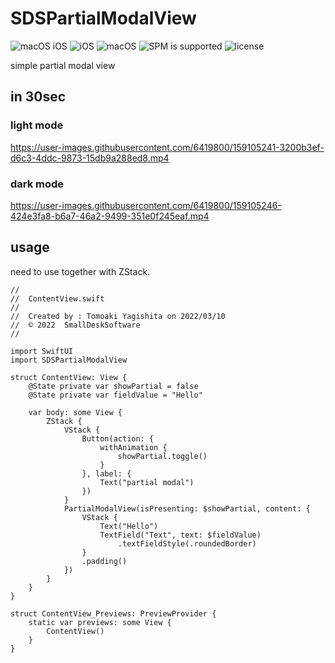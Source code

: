 # SDSPartialModalView

![macOS iOS](https://img.shields.io/badge/platform-iOS_macOS-lightgrey)
![iOS](https://img.shields.io/badge/iOS-v15_orLater-blue)
![macOS](https://img.shields.io/badge/macOS-Monterey_orLater-blue)
![SPM is supported](https://img.shields.io/badge/SPM-Supported-orange)
![license](https://img.shields.io/badge/license-MIT-lightgrey)

simple partial modal view

## in 30sec

### light mode
https://user-images.githubusercontent.com/6419800/159105241-3200b3ef-d6c3-4ddc-9873-15db9a288ed8.mp4

### dark mode
https://user-images.githubusercontent.com/6419800/159105246-424e3fa8-b6a7-46a2-9499-351e0f245eaf.mp4

## usage
need to use together with ZStack.

```
//
//  ContentView.swift
//
//  Created by : Tomoaki Yagishita on 2022/03/10
//  © 2022  SmallDeskSoftware
//

import SwiftUI
import SDSPartialModalView

struct ContentView: View {
    @State private var showPartial = false
    @State private var fieldValue = "Hello"

    var body: some View {
        ZStack {
            VStack {
                Button(action: {
                    withAnimation {
                        showPartial.toggle()
                    }
                }, label: {
                    Text("partial modal")
                })
            }
            PartialModalView(isPresenting: $showPartial, content: {
                VStack {
                    Text("Hello")
                    TextField("Text", text: $fieldValue)
                        .textFieldStyle(.roundedBorder)
                }
                .padding()
            })
        }
    }
}

struct ContentView_Previews: PreviewProvider {
    static var previews: some View {
        ContentView()
    }
}

```

